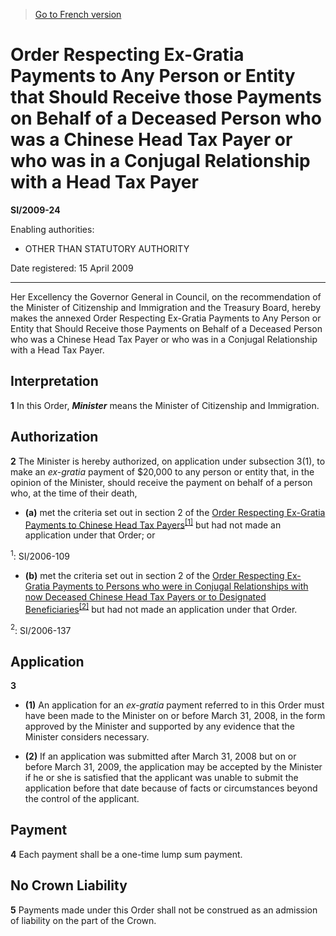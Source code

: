 > [Go to French version](/fr/Règlements/Textes%20réglementaires/2009/24.md)

# Order Respecting Ex-Gratia Payments to Any Person or Entity that Should Receive those Payments on Behalf of a Deceased Person who was a Chinese Head Tax Payer or who was in a Conjugal Relationship with a Head Tax Payer

**SI/2009-24**

Enabling authorities: 
- OTHER THAN STATUTORY AUTHORITY

Date registered: 15 April 2009

----------

Her Excellency the Governor General in Council, on the recommendation of the Minister of Citizenship and Immigration and the Treasury Board, hereby makes the annexed Order Respecting Ex-Gratia Payments to Any Person or Entity that Should Receive those Payments on Behalf of a Deceased Person who was a Chinese Head Tax Payer or who was in a Conjugal Relationship with a Head Tax Payer.




## Interpretation


**1** In this Order, ***Minister*** means the Minister of Citizenship and Immigration.




## Authorization


**2** The Minister is hereby authorized, on application under subsection 3(1), to make an *ex-gratia* payment of $20,000 to any person or entity that, in the opinion of the Minister, should receive the payment on behalf of a person who, at the time of their death,
- **(a)** met the criteria set out in section 2 of the [Order Respecting Ex-Gratia Payments to Chinese Head Tax Payers](/en/Regulations/Statutory%20Instruments/2006/109.md)<sup><a href='#fn_612360-E_hq_6794'>[1]</a></sup> but had not made an application under that Order; or

<a name='fn_612360-E_hq_6794'><sup>1</sup></a>: SI/2006-109<br />
- **(b)** met the criteria set out in section 2 of the [Order Respecting Ex-Gratia Payments to Persons who were in Conjugal Relationships with now Deceased Chinese Head Tax Payers or to Designated Beneficiaries](/en/Regulations/Statutory%20Instruments/2006/137.md)<sup><a href='#fn_612360-E_hq_6795'>[2]</a></sup> but had not made an application under that Order.

<a name='fn_612360-E_hq_6795'><sup>2</sup></a>: SI/2006-137<br />




## Application


**3** 

- **(1)** An application for an *ex-gratia* payment referred to in this Order must have been made to the Minister on or before March 31, 2008, in the form approved by the Minister and supported by any evidence that the Minister considers necessary.

- **(2)** If an application was submitted after March 31, 2008 but on or before March 31, 2009, the application may be accepted by the Minister if he or she is satisfied that the applicant was unable to submit the application before that date because of facts or circumstances beyond the control of the applicant.




## Payment


**4** Each payment shall be a one-time lump sum payment.




## No Crown Liability


**5** Payments made under this Order shall not be construed as an admission of liability on the part of the Crown.


